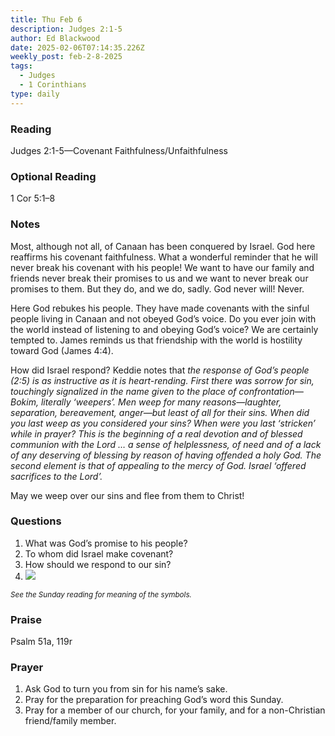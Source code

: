```yaml
---
title: Thu Feb 6
description: Judges 2:1-5
author: Ed Blackwood
date: 2025-02-06T07:14:35.226Z
weekly_post: feb-2-8-2025
tags:
  - Judges
  - 1 Corinthians
type: daily
---
```

### Reading

Judges 2:1-5—Covenant Faithfulness/Unfaithfulness

### Optional Reading

1 Cor 5:1–8

### Notes

Most, although not all, of Canaan has been conquered by Israel. God here reaffirms his covenant faithfulness. What a wonderful reminder that he will never break his covenant with his people! We want to have our family and friends never break their promises to us and we want to never break our promises to them. But they do, and we do, sadly. God never will! Never.

Here God rebukes his people. They have made covenants with the sinful people living in Canaan and not obeyed God’s voice. Do you ever join with the world instead of listening to and obeying God’s voice? We are certainly tempted to. James reminds us that friendship with the world is hostility toward God (James 4:4).

How did Israel respond? Keddie notes that *the response of God’s people (2:5) is as instructive as it is heart-rending. First there was sorrow for sin, touchingly signalized in the name given to the place of confrontation—Bokim, literally ‘weepers’. Men weep for many reasons—laughter, separation, bereavement, anger—but least of all for their sins. When did you last weep as you considered your sins? When were you last ‘stricken’ while in prayer? This is the beginning of a real devotion and of blessed communion with the Lord … a sense of helplessness, of need and of a lack of any deserving of blessing by reason of having offended a holy God. The second element is that of appealing to the mercy of God. Israel ‘offered sacrifices to the Lord’.*

May we weep over our sins and flee from them to Christ!

### Questions

1. What was God’s promise to his people?
2. To whom did Israel make covenant?
3. How should we respond to our sin?
4. ![](/static/img/family_worship_study_ed-swedish_questions.png)

<div><small><i>See the Sunday reading for meaning of the symbols.</i></small></div>

### Praise

P﻿salm 51a, 119r

### Prayer

1. Ask God to turn you from sin for his name’s sake.
2. Pray for the preparation for preaching God’s word this Sunday.
3. Pray for a member of our church, for your family, and for a non-Christian friend/family member.